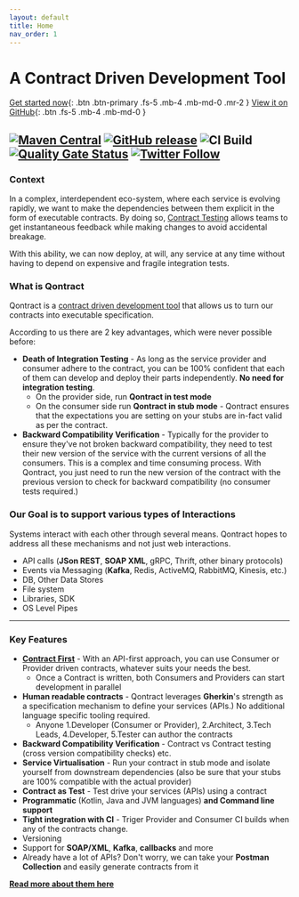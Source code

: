 ```yaml
---
layout: default
title: Home
nav_order: 1
---
```

# A Contract Driven Development Tool

[Get started now](/documentation/getting_started.html){: .btn .btn-primary .fs-5 .mb-4 .mb-md-0 .mr-2 } [View it on GitHub](//github.com/qontract/qontract){: .btn .fs-5 .mb-4 .mb-md-0 }

[![Maven Central](https://img.shields.io/maven-central/v/run.qontract/qontract-core.svg)](https://mvnrepository.com/artifact/run.qontract/qontract-core) [![GitHub release](https://img.shields.io/github/release/qontract/qontract.svg)](https://github.com/qontract/qontract/releases) ![CI Build](https://github.com/qontract/qontract/workflows/CI%20Build/badge.svg) [![Quality Gate Status](https://sonarcloud.io/api/project_badges/measure?project=qontract_qontract&metric=alert_status)](https://sonarcloud.io/dashboard?id=qontract_qontract) [![Twitter Follow](https://img.shields.io/twitter/follow/qontract.svg?style=social&label=Follow)](https://twitter.com/qontract)
---
### Context

In a complex, interdependent eco-system, where each service is evolving rapidly, we want to make the dependencies between them explicit in the form of executable contracts. By doing so, [Contract Testing](/contract_testing.html) allows teams to get instantaneous feedback while making changes to avoid accidental breakage.

With this ability, we can now deploy, at will, any service at any time without having to depend on expensive and fragile integration tests.

### What is Qontract
Qontract is a [contract driven development tool](/faqs.html#what-is-contract-first) that allows us to turn our contracts into executable specification.

According to us there are 2 key advantages, which were never possible before:
* **Death of Integration Testing** - As long as the service provider and consumer adhere to the contract, you can be 100% confident that each of them can develop and deploy their parts independently. **No need for integration testing**. 
    - On the provider side, run **Qontract in test mode** 
    - On the consumer side run **Qontract in stub mode** - Qontract ensures that the expectations you are setting on your stubs are in-fact valid as per the contract.
* **Backward Compatibility Verification** - Typically for the provider to ensure they've not broken backward compatibility, they need to test their new version of the service with the current versions of all the consumers. This is a complex and time consuming process. With Qontract, you just need to run the new version of the contract with the previous version to check for backward compatibility (no consumer tests required.)

### Our Goal is to support various types of Interactions
Systems interact with each other through several means. Qontract hopes to address all these mechanisms and not just web interactions.
* API calls (**JSon REST**, **SOAP XML**, gRPC, Thrift, other binary protocols)
* Events via Messaging (**Kafka**, Redis, ActiveMQ, RabbitMQ, Kinesis, etc.)
* DB, Other Data Stores
* File system
* Libraries, SDK 
* OS Level Pipes

---
### Key Features

* [**Contract First**](/faqs.html#what-is-contract-first) - With an API-first approach, you can use Consumer or Provider driven contracts, whatever suits your needs the best.
  - Once a Contract is written, both Consumers and Providers can start development in parallel
* **Human readable contracts** - Qontract leverages **Gherkin**'s strength as a specification mechanism to define your services (APIs.) No additional language specific tooling required.
  - Anyone 1.Developer (Consumer or Provider), 2.Architect, 3.Tech Leads, 4.Developer, 5.Tester can author the contracts
* **Backward Compatibility Verification** - Contract vs Contract testing (cross version compatibility checks) etc.
* **Service Virtualisation** - Run your contract in stub mode and isolate yourself from downstream dependencies (also be sure that your stubs are 100% compatible with the actual provider)
* **Contract as Test** - Test drive your services (APIs) using a contract
* **Programmatic** (Kotlin, Java and JVM languages) **and Command line support**
* **Tight integration with CI** - Triger Provider and Consumer CI builds when any of the contracts change.
* Versioning
* Support for **SOAP/XML**, **Kafka**, **callbacks** and more
* Already have a lot of APIs? Don't worry, we can take your **Postman Collection** and easily generate contracts from it

[**Read more about them here**](/Features.html)
